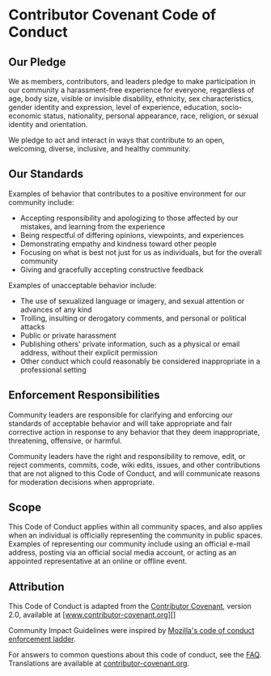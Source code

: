 # Contributor Covenant Code of Conduct

## Our Pledge

We as members, contributors, and leaders pledge to make participation in our community a
harassment-free experience for everyone, regardless of age, body size, visible or
invisible disability, ethnicity, sex characteristics, gender identity and expression,
level of experience, education, socio-economic status, nationality, personal appearance,
race, religion, or sexual identity and orientation.

We pledge to act and interact in ways that contribute to an open, welcoming, diverse,
inclusive, and healthy community.

## Our Standards

Examples of behavior that contributes to a positive environment for our community include:

- Accepting responsibility and apologizing to those affected by our mistakes, and learning
  from the experience
- Being respectful of differing opinions, viewpoints, and experiences
- Demonstrating empathy and kindness toward other people
- Focusing on what is best not just for us as individuals, but for the overall community
- Giving and gracefully accepting constructive feedback

Examples of unacceptable behavior include:

- The use of sexualized language or imagery, and sexual attention or advances of any kind
- Trolling, insulting or derogatory comments, and personal or political attacks
- Public or private harassment
- Publishing others' private information, such as a physical or email address, without
  their explicit permission
- Other conduct which could reasonably be considered inappropriate in a professional
  setting

## Enforcement Responsibilities

Community leaders are responsible for clarifying and enforcing our standards of acceptable
behavior and will take appropriate and fair corrective action in response to any behavior
that they deem inappropriate, threatening, offensive, or harmful.

Community leaders have the right and responsibility to remove, edit, or reject comments,
commits, code, wiki edits, issues, and other contributions that are not aligned to this
Code of Conduct, and will communicate reasons for moderation decisions when appropriate.

## Scope

This Code of Conduct applies within all community spaces, and also applies when an
individual is officially representing the community in public spaces. Examples of
representing our community include using an official e-mail address, posting via an
official social media account, or acting as an appointed representative at an online or
offline event.

## Attribution

This Code of Conduct is adapted from the [Contributor Covenant][homepage], version 2.0,
available at [www.contributor-covenant.org][]

Community Impact Guidelines were inspired
by [Mozilla's code of conduct enforcement ladder][mozilla's code of conduct].

For answers to common questions about this code of conduct, see the
[FAQ][contributor-covenant faq]. Translations are available at
[contributor-covenant.org][contributor-covenant translations].

[homepage]: https://www.contributor-covenant.org
[www.contributor-covenant.org]: https://www.contributor-covenant.org/version/2/0/code_of_conduct.html.
[mozilla's code of conduct]: https://github.com/mozilla/diversity
[contributor-covenant faq]: https://www.contributor-covenant.org/faq
[contributor-covenant translations]: https://www.contributor-covenant.org/translations
